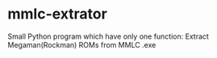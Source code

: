 # mmlc-extrator
Small Python program which have only one function: Extract Megaman(Rockman) ROMs from MMLC .exe
